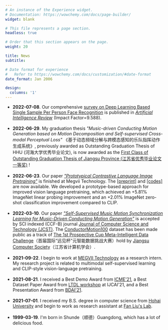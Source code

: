 ```yaml
---
# An instance of the Experience widget.
# Documentation: https://wowchemy.com/docs/page-builder/
widget: blank

# This file represents a page section.
headless: true

# Order that this section appears on the page.
weight: 20

title: News 
subtitle: 

# Date format for experience
#   Refer to https://wowchemy.com/docs/customization/#date-format
date_format: Jan 2006

design:
  columns: '1'
---
```


- **2022-07-08**. Our comprehensive [survey on Deep Learning Based Single Sample Per Person Face Recognition](publication/aire2022deep/) is published in [*Artificial Intelligence Review*](https://link.springer.com/article/10.1007/s10462-022-10240-2) (Impact Factor=9.588). 
<br /><br />
- **2022-06-29**. My graduation thesis _"Music-driven Conducting Motion Generation based on Motion Decomposition and Self-supervised Cross-modal Perceptual Loss"_ 《基于动态频域分解与跨模态感知的乐队指挥动作生成系统》, previously awarded as Outstanding Graduation Thesis of HHU (河海大学优秀毕业论文), is now awarded as the [First Class of Outstanding Graduation Thesis of Jiangsu Province (江苏省优秀毕业论文一等奖)](http://jyt.jiangsu.gov.cn/art/2022/6/29/art_58320_10520413.html) !
<br /><br />
- **2022-06-23**. Our paper [_"Prototypical Contrastive Language Image Pretraining"_](publication/arxiv2022prototypical/) is finished at Megvii Technology. The [[preprint]](https://arxiv.org/abs/2206.10996) and [[codes]](https://github.com/megvii-research/protoclip) are now available. We developed a prototype-based approach for improved vision language pretraining, which achieved an +5.81% ImageNet linear probing improvement and an +2.01% ImageNet zero-shot classification improvement compared to CLIP.
<br /><br />
- **2022-03-10**. Our paper [_"Self-Supervised Music Motion Synchronization Learning for Music-Driven Conducting Motion Generation"_](publication/jcst2022self/) is accepted by SCI indexed (CCF-B) journal [Journal of Computer Science and Technology (JCST)](https://www.springer.com/journal/11390). The [ConductorMotion100](https://github.com/ChenDelong1999/VirtualConductor) dataset has been made public as a track of [The 1st Prospective Cup Meta-Intelligent Data Challenge](http://prospective.tocenet.org/)（首届国际“远见杯”元智能数据挑战大赛）hold by [Jiangsu Computer Society](https://www.jscs.org.cn/x1.php?id=770)（江苏省计算机学会）.
<br /><br />
- **2021-09-22**. I begin to work at [MEGVII Technology](https://megvii.com/) as a research intern. My research project is related to multimodal self-supervised learning and CLIP-style vision-language pretraining.
<br /><br />
- **2021-08-21**. I received a Best Demo Award from [ICME\'21](http://2021.ieeeicme.org/2021.ieeeicme.org/best_demo_awards.html), a Best Dataset Paper Award from [LTDL workshop](https://ltdl-ijcai21.github.io/submission.html) at IJCAI\'21, and a Best Presentation Award from [BDAI\'21](http://www.bdai.net/2021.html).
<br /><br />
- **2021-07-01**. I received my B.S. degree in computer science from [Hohai University](https://en.hhu.edu.cn/) and begin to work as research assistant at [Fan Liu's Lab](https://www.researchgate.net/lab/Fan-Liu-Lab-2).
<br /><br />
- **1999-03-19**. I'm born in Shunde（顺德）Guangdong, which has a lot of delicious food.

